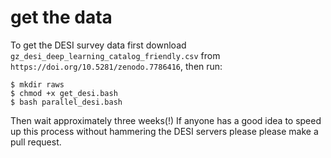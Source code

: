 # get the data

To get the DESI survey data first download
`gz_desi_deep_learning_catalog_friendly.csv` from
`https://doi.org/10.5281/zenodo.7786416`, then run:

```
$ mkdir raws
$ chmod +x get_desi.bash
$ bash parallel_desi.bash
```

Then wait approximately three weeks(!) If anyone has a good idea to speed up
this process without hammering the DESI servers please please make a pull
request.
